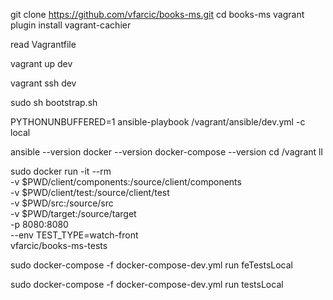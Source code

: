 git clone https://github.com/vfarcic/books-ms.git
cd books-ms
vagrant plugin install vagrant-cachier

read Vagrantfile

vagrant up dev

vagrant ssh dev

sudo sh bootstrap.sh

PYTHONUNBUFFERED=1 ansible-playbook  /vagrant/ansible/dev.yml -c local

ansible --version
docker --version
docker-compose --version
cd /vagrant
ll

sudo docker run -it --rm \
-v $PWD/client/components:/source/client/components \
-v $PWD/client/test:/source/client/test \
-v $PWD/src:/source/src \
-v $PWD/target:/source/target \
-p 8080:8080 \
--env TEST_TYPE=watch-front \
vfarcic/books-ms-tests


sudo docker-compose -f docker-compose-dev.yml run feTestsLocal

sudo docker-compose -f docker-compose-dev.yml run testsLocal
